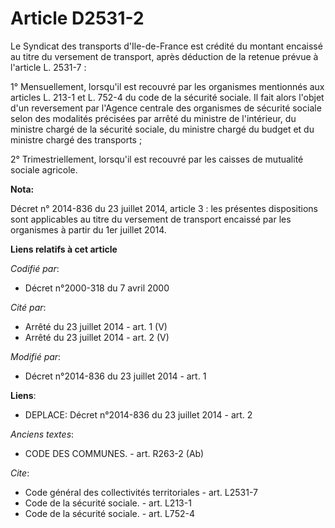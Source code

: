 # Article D2531-2

Le Syndicat des transports d'Ile-de-France est crédité du montant encaissé au titre du versement de transport, après
déduction de la retenue prévue à l'article L. 2531-7 : 

1° Mensuellement, lorsqu'il est recouvré par les organismes mentionnés aux articles L. 213-1 et L. 752-4 du code de la
sécurité sociale. Il fait alors l'objet d'un reversement par l'Agence centrale des organismes de sécurité sociale selon des
modalités précisées par arrêté du ministre de l'intérieur, du ministre chargé de la sécurité sociale, du ministre chargé du
budget et du ministre chargé des transports ; 

2° Trimestriellement, lorsqu'il est recouvré par les caisses de mutualité sociale agricole.

**Nota:**

Décret n° 2014-836 du 23 juillet 2014, article 3 : les présentes dispositions sont applicables au titre du versement de
transport encaissé par les organismes à partir du 1er juillet 2014.

**Liens relatifs à cet article**

_Codifié par_:

  - Décret n°2000-318 du 7 avril 2000

_Cité par_:

  - Arrêté du 23 juillet 2014 - art. 1 (V)
  - Arrêté du 23 juillet 2014 - art. 2 (V)

_Modifié par_:

  - Décret n°2014-836 du 23 juillet 2014 - art. 1

**Liens**:

  - DEPLACE: Décret n°2014-836 du 23 juillet 2014 - art. 2

_Anciens textes_:

  - CODE DES COMMUNES. - art. R263-2 (Ab)

_Cite_:

  - Code général des collectivités territoriales - art. L2531-7
  - Code de la sécurité sociale. - art. L213-1
  - Code de la sécurité sociale. - art. L752-4
